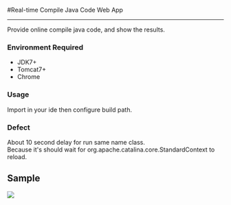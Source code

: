 #Real-time Compile Java Code Web App

---
Provide online compile java code, and show the results.


### Environment Required
- JDK7+
- Tomcat7+
- Chrome

### Usage
Import in your ide then configure build path.

### Defect
About 10 second delay for run same name class.  
Because it's should wait for org.apache.catalina.core.StandardContext to reload.

## Sample
![](http://images0.cnblogs.com/blog2015/477737/201507/152303585323067.jpg)
